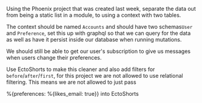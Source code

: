 Using the Phoenix project that was created last week, separate the data out from being a static list in a module, to using a context with two tables. 

The context should be named `Accounts` and should have two schemas`User` and `Preference`, set this up with graphql so that we can query for the data as well as have it persist inside our database when running mutations.

We should still be able to get our user's subscription to give us messages when users change their preferences.



Use EctoShorts to make this cleaner and also add filters for `before`/`after`/`first`, for this project we are not allowed to use relational filtering. This means we are not allowed to just pass

%{preferences: %{likes_email: true}}
into EctoShorts
